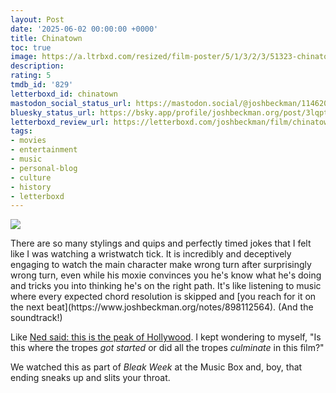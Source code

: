 ```yaml
---
layout: Post
date: '2025-06-02 00:00:00 +0000'
title: Chinatown
toc: true
image: https://a.ltrbxd.com/resized/film-poster/5/1/3/2/3/51323-chinatown-0-600-0-900-crop.jpg?v=b8e65cb89f
description:
rating: 5
tmdb_id: '829'
letterboxd_id: chinatown
mastodon_social_status_url: https://mastodon.social/@joshbeckman/114620647139306016
bluesky_status_url: https://bsky.app/profile/joshbeckman.org/post/3lqptfustep2a
letterboxd_review_url: https://letterboxd.com/joshbeckman/film/chinatown/
tags:
- movies
- entertainment
- music
- personal-blog
- culture
- history
- letterboxd
---
```


<p><img src="https://a.ltrbxd.com/resized/film-poster/5/1/3/2/3/51323-chinatown-0-600-0-900-crop.jpg?v=b8e65cb89f"/></p> <p>There are so many stylings and quips and perfectly timed jokes that I felt like I was watching a wristwatch tick. It is incredibly and deceptively engaging to watch the main character make wrong turn after surprisingly wrong turn, even while his moxie convinces you he's know what he's doing and tricks you into thinking he's on the right path. It's like listening to music where every expected chord resolution is skipped and [you reach for it on the next beat](https://www.joshbeckman.org/notes/898112564). (And the soundtrack!)</p>
 
Like [Ned said: this is the peak of Hollywood](https://letterboxd.com/neditor/film/chinatown/). I kept wondering to myself, "Is this where the tropes *got started* or did all the tropes *culminate* in this film?"

We watched this as part of *Bleak Week* at the Music Box and, boy, that ending sneaks up and slits your throat.
